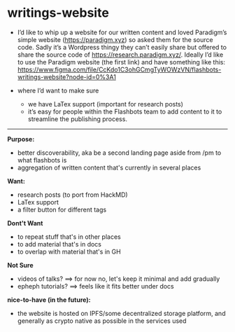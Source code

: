 # writings-website

* I’d like to whip up a website for our written content and loved Paradigm’s simple website (https://paradigm.xyz) so asked them for the source code. Sadly it’s a Wordpress thingy they can’t easily share but offered to share the source code of https://research.paradigm.xyz/. Ideally I’d like to use the Paradigm website (the first link) and have something like this: https://www.figma.com/file/CcKdo1C3ohGCmgTyWOWzVN/flashbots-writings-website?node-id=0%3A1

* where I’d want to make sure
  * we have LaTex support (important for research posts)
  * it’s easy for people within the Flashbots team to add content to it to streamline the publishing process.

---
**Purpose:**
- better discoverability, aka be a second landing page aside from /pm to what flashbots is
- aggregation of written content that's currently in several places

**Want:**
- research posts (to port from HackMD)
- LaTex support
- a filter button for different tags

**Dont't Want**
- to repeat stuff that's in other places
- to add material that's in docs
- to overlap with material that's in GH

**Not Sure**
- videos of talks? ==> for now no, let's keep it minimal and add gradually
- epheph tutorials? ==> feels like it fits better under docs

**nice-to-have (in the future):**
- the website is hosted on IPFS/some decentralized storage platform, and generally as crypto native as possible in the services used
